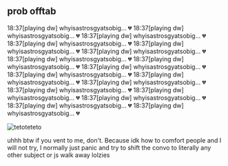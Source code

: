 ## prob offtab
18:37[playing dw] whyisastrosgyatsobig... 💔
18:37[playing dw] whyisastrosgyatsobig... 💔
18:37[playing dw] whyisastrosgyatsobig... 💔
18:37[playing dw] whyisastrosgyatsobig... 💔
18:37[playing dw] whyisastrosgyatsobig... 💔
18:37[playing dw] whyisastrosgyatsobig... 💔
18:37[playing dw] whyisastrosgyatsobig... 💔
18:37[playing dw] whyisastrosgyatsobig... 💔
18:37[playing dw] whyisastrosgyatsobig... 💔
18:37[playing dw] whyisastrosgyatsobig... 💔
18:37[playing dw] whyisastrosgyatsobig... 💔
18:37[playing dw] whyisastrosgyatsobig... 💔
18:37[playing dw] whyisastrosgyatsobig... 💔
18:37[playing dw] whyisastrosgyatsobig... 💔
18:37[playing dw] whyisastrosgyatsobig... 💔
18:37[playing dw] whyisastrosgyatsobig... 💔
18:37[playing dw] whyisastrosgyatsobig... 💔

![tetoteteto](https://github.com/user-attachments/assets/24acbcff-4384-4ba0-a8f4-31d143ac581b)


uhhh btw if you vent to me, don't. Because idk how to comfort people and I will not try, I normally just panic and try to shift the convo to literally any other subject or js walk away lolzies
